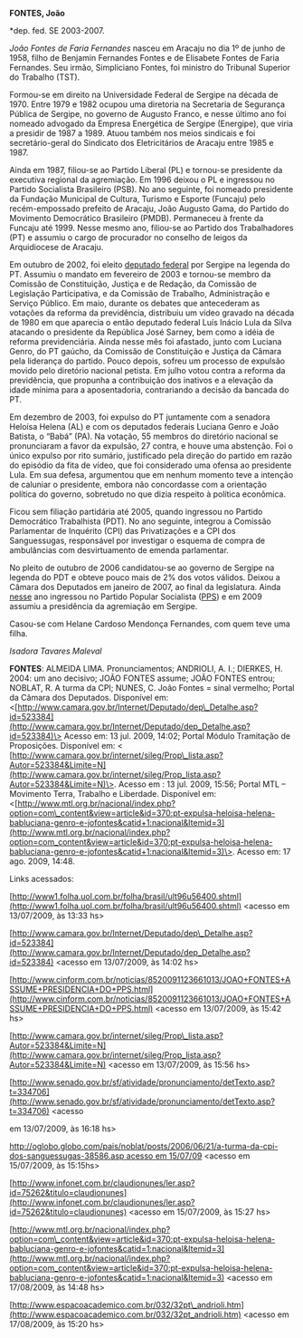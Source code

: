 **FONTES, João**

\*dep. fed. SE 2003-2007.

*João Fontes de Faria Fernandes* nasceu em Aracaju no dia 1º de junho de
1958, filho de Benjamin Fernandes Fontes e de Elisabete Fontes de Faria
Fernandes. Seu irmão, Simpliciano Fontes, foi ministro do Tribunal
Superior do Trabalho (TST).

Formou-se em direito na Universidade Federal de Sergipe na década de
1970. Entre 1979 e 1982 ocupou uma diretoria na Secretaria de Segurança
Pública de Sergipe, no governo de Augusto Franco, e nesse último ano foi
nomeado advogado da Empresa Energética de Sergipe (Energipe), que viria
a presidir de 1987 a 1989. Atuou também nos meios sindicais e foi
secretário-geral do Sindicato dos Eletricitários de Aracaju entre 1985 e
1987.

Ainda em 1987, filiou-se ao Partido Liberal (PL) e tornou-se presidente
da executiva regional da agremiação. Em 1996 deixou o PL e ingressou no
Partido Socialista Brasileiro (PSB). No ano seguinte, foi nomeado
presidente da Fundação Municipal de Cultura, Turismo e Esporte (Funcaju)
pelo recém-empossado prefeito de Aracaju, João Augusto Gama, do Partido
do Movimento Democrático Brasileiro (PMDB). Permaneceu à frente da
Funcaju até 1999. Nesse mesmo ano, filiou-se ao Partido dos
Trabalhadores (PT) e assumiu o cargo de procurador no conselho de leigos
da Arquidiocese de Aracaju.

Em outubro de 2002, foi eleito [deputado
federal](http://pt.wikipedia.org/wiki/Deputado_estadual "Deputado estadual")
por Sergipe na legenda do PT. Assumiu o mandato em fevereiro de 2003 e
tornou-se membro da Comissão de Constituição, Justiça e de Redação, da
Comissão de Legislação Participativa, e da Comissão de Trabalho,
Administração e Serviço Público. Em maio, durante os debates que
antecederam as votações da reforma da previdência, distribuiu um vídeo
gravado na década de 1980 em que aparecia o então deputado federal Luís
Inácio Lula da Silva atacando o presidente da República José Sarney, bem
como a idéia de reforma previdenciária. Ainda nesse mês foi afastado,
junto com Luciana Genro, do PT gaúcho, da Comissão de Constituição e
Justiça da Câmara pela liderança do partido. Pouco depois, sofreu um
processo de expulsão movido pelo diretório nacional petista. Em julho
votou contra a reforma da previdência, que propunha a contribuição dos
inativos e a elevação da idade mínima para a aposentadoria, contrariando
a decisão da bancada do PT.

Em dezembro de 2003, foi expulso do PT juntamente com a senadora Heloísa
Helena (AL) e com os deputados federais Luciana Genro e João Batista, o
“Babá” (PA). Na votação, 55 membros do diretório nacional se
pronunciaram a favor da expulsão, 27 contra, e houve uma abstenção. Foi
o único expulso por rito sumário, justificado pela direção do partido em
razão do episódio da fita de vídeo, que foi considerado uma ofensa ao
presidente Lula. Em sua defesa, argumentou que em nenhum momento teve a
intenção de caluniar o presidente, embora não concordasse com a
orientação política do governo, sobretudo no que dizia respeito à
política econômica.

Ficou sem filiação partidária até 2005, quando ingressou no Partido
Democrático Trabalhista (PDT). No ano seguinte, integrou a Comissão
Parlamentar de Inquérito (CPI) das Privatizações e a CPI dos
Sanguessugas, responsável por investigar o esquema de compra de
ambulâncias com desvirtuamento de emenda parlamentar.

No pleito de outubro de 2006 candidatou-se ao governo de Sergipe na
legenda do PDT e obteve pouco mais de 2% dos votos válidos. Deixou a
Câmara dos Deputados em janeiro de 2007, ao final da legislatura. Ainda
[nesse](http://pt.wikipedia.org/wiki/2007 "2007") ano ingressou no
Partido Popular Socialista
([PPS](http://pt.wikipedia.org/wiki/PPS "PPS")) e em 2009 assumiu a
presidência da agremiação em Sergipe.

Casou-se com Helane Cardoso Mendonça Fernandes, com quem teve uma filha.

*Isadora Tavares Maleval*

**FONTES**: ALMEIDA LIMA. Pronunciamentos; ANDRIOLI, A. I.; DIERKES, H.
2004: um ano decisivo; JOÃO FONTES assume; JOÃO FONTES entrou; NOBLAT,
R. A turma da CPI; NUNES, C. João Fontes = sinal vermelho; Portal da
Câmara dos Deputados. Disponível em:
\<[http://www.camara.gov.br/Internet/Deputado/dep\_Detalhe.asp?id=523384](http://www.camara.gov.br/Internet/Deputado/dep_Detalhe.asp?id=523384)\>
Acesso em: 13 jul. 2009, 14:02; Portal Módulo Tramitação de Proposições.
Disponível em: \<
[http://www.camara.gov.br/internet/sileg/Prop\_lista.asp?Autor=523384&Limite=N](http://www.camara.gov.br/internet/sileg/Prop_lista.asp?Autor=523384&Limite=N)\>.
Acesso em : 13 jul. 2009, 15:56; Portal MTL – Movimento Terra, Trabalho
e Liberdade. Disponível em:
\<[http://www.mtl.org.br/nacional/index.php?option=com\_content&view=article&id=370:pt-expulsa-heloisa-helena-babluciana-genro-e-jofontes&catid+1:nacional&Itemid=3](http://www.mtl.org.br/nacional/index.php?option=com_content&view=article&id=370:pt-expulsa-heloisa-helena-babluciana-genro-e-jofontes&catid+1:nacional&Itemid=3)\>.
Acesso em: 17 ago. 2009, 14:48.

Links acessados:

[http://www1.folha.uol.com.br/folha/brasil/ult96u56400.shtml](http://www1.folha.uol.com.br/folha/brasil/ult96u56400.shtml)
\<acesso em 13/07/2009, às 13:33 hs\>

[http://www.camara.gov.br/Internet/Deputado/dep\_Detalhe.asp?id=523384](http://www.camara.gov.br/Internet/Deputado/dep_Detalhe.asp?id=523384)
\<acesso em 13/07/2009, às 14:02 hs\>

[http://www.cinform.com.br/noticias/8520091123661013/JOAO+FONTES+ASSUME+PRESIDENCIA+DO+PPS.html](http://www.cinform.com.br/noticias/8520091123661013/JOAO+FONTES+ASSUME+PRESIDENCIA+DO+PPS.html)
\<acesso em 13/07/2009, às 15:42 hs\>

[http://www.camara.gov.br/internet/sileg/Prop\_lista.asp?Autor=523384&Limite=N](http://www.camara.gov.br/internet/sileg/Prop_lista.asp?Autor=523384&Limite=N)
\<acesso em 13/07/2009, às 15:56 hs\>

[http://www.senado.gov.br/sf/atividade/pronunciamento/detTexto.asp?t=334706](http://www.senado.gov.br/sf/atividade/pronunciamento/detTexto.asp?t=334706)
\<acesso

em 13/07/2009, às 16:18 hs\>

[http://oglobo.globo.com/pais/noblat/posts/2006/06/21/a-turma-da-cpi-dos-sanguessugas-38586.asp
acesso em
15/07/09](http://oglobo.globo.com/pais/noblat/posts/2006/06/21/a-turma-da-cpi-dos-sanguessugas-38586.asp%20acesso%20em%2015/07/09)
\<acesso em 15/07/2009, às 15:15hs\>

[http://www.infonet.com.br/claudionunes/ler.asp?id=75262&titulo=claudionunes](http://www.infonet.com.br/claudionunes/ler.asp?id=75262&titulo=claudionunes)
\<acesso em 15/07/2009, às 15:27 hs\>

[http://www.mtl.org.br/nacional/index.php?option=com\_content&view=article&id=370:pt-expulsa-heloisa-helena-babluciana-genro-e-jofontes&catid=1:nacional&Itemid=3](http://www.mtl.org.br/nacional/index.php?option=com_content&view=article&id=370:pt-expulsa-heloisa-helena-babluciana-genro-e-jofontes&catid=1:nacional&Itemid=3)
\<acesso em 17/08/2009, às 14:48 hs\>

[http://www.espacoacademico.com.br/032/32pt\_andrioli.htm](http://www.espacoacademico.com.br/032/32pt_andrioli.htm)
\<acesso em 17/08/2009, às 15:20 hs\>

